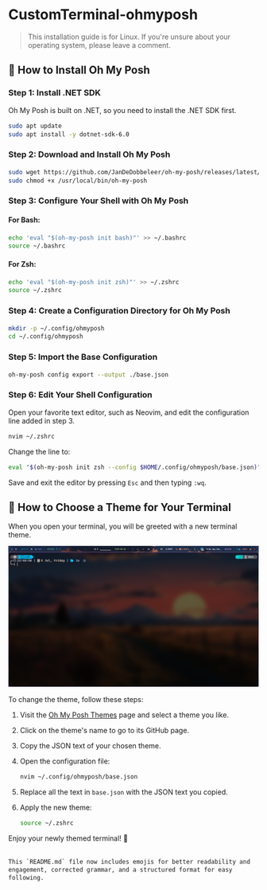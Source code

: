 # CustomTerminal-ohmyposh
> This installation guide is for Linux. If you're unsure about your operating system, please leave a comment.

## 🚀 How to Install Oh My Posh

### Step 1: Install .NET SDK
Oh My Posh is built on .NET, so you need to install the .NET SDK first.

```bash
sudo apt update
sudo apt install -y dotnet-sdk-6.0
```

### Step 2: Download and Install Oh My Posh
```bash
sudo wget https://github.com/JanDeDobbeleer/oh-my-posh/releases/latest/download/posh-linux-amd64 -O /usr/local/bin/oh-my-posh
sudo chmod +x /usr/local/bin/oh-my-posh
```

### Step 3: Configure Your Shell with Oh My Posh
#### For Bash:
```bash
echo 'eval "$(oh-my-posh init bash)"' >> ~/.bashrc
source ~/.bashrc
```

#### For Zsh:
```bash
echo 'eval "$(oh-my-posh init zsh)"' >> ~/.zshrc
source ~/.zshrc
```

### Step 4: Create a Configuration Directory for Oh My Posh
```bash
mkdir -p ~/.config/ohmyposh
cd ~/.config/ohmyposh
```

### Step 5: Import the Base Configuration
```bash
oh-my-posh config export --output ./base.json
```

### Step 6: Edit Your Shell Configuration
Open your favorite text editor, such as Neovim, and edit the configuration line added in step 3.

```bash
nvim ~/.zshrc
```

Change the line to:

```bash
eval "$(oh-my-posh init zsh --config $HOME/.config/ohmyposh/base.json)"
```

Save and exit the editor by pressing `Esc` and then typing `:wq`.

## 🎨 How to Choose a Theme for Your Terminal

When you open your terminal, you will be greeted with a new terminal theme.

![Terminal Screenshot](Assets/Images/Screenshot_05-Jul_22-53-40_23117.png)

To change the theme, follow these steps:

1. Visit the [Oh My Posh Themes](https://ohmyposh.dev/docs/themes) page and select a theme you like.
2. Click on the theme's name to go to its GitHub page.
3. Copy the JSON text of your chosen theme.
4. Open the configuration file:

    ```bash
    nvim ~/.config/ohmyposh/base.json
    ```

5. Replace all the text in `base.json` with the JSON text you copied.
6. Apply the new theme:

    ```bash
    source ~/.zshrc
    ```

Enjoy your newly themed terminal! 🎉
```

This `README.md` file now includes emojis for better readability and engagement, corrected grammar, and a structured format for easy following.